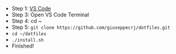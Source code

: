 - Step 1: [VS Code](https://code.visualstudio.com/download)
- Step 3: Open VS Code Terminal
- Step 4: cd ~
- Step 5: `git clone https://github.com/giuseppecrj/dotfiles.git`
- `cd ~/dotfiles`
- `./install.sh`
- Finished!
